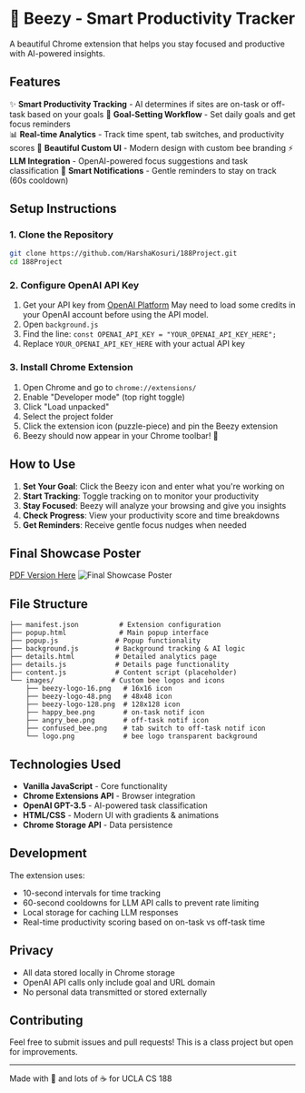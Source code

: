 # 🐝 Beezy - Smart Productivity Tracker

A beautiful Chrome extension that helps you stay focused and productive with AI-powered insights.

## Features

✨ **Smart Productivity Tracking** - AI determines if sites are on-task or off-task based on your goals
🎯 **Goal-Setting Workflow** - Set daily goals and get focus reminders  
📊 **Real-time Analytics** - Track time spent, tab switches, and productivity scores
🐝 **Beautiful Custom UI** - Modern design with custom bee branding
⚡ **LLM Integration** - OpenAI-powered focus suggestions and task classification
🔔 **Smart Notifications** - Gentle reminders to stay on track (60s cooldown)

## Setup Instructions

### 1. Clone the Repository
```bash
git clone https://github.com/HarshaKosuri/188Project.git
cd 188Project
```

### 2. Configure OpenAI API Key
1. Get your API key from [OpenAI Platform](https://platform.openai.com/api-keys) May need to load some credits in your OpenAI account before using the API model.
2. Open `background.js`
3. Find the line: `const OPENAI_API_KEY = "YOUR_OPENAI_API_KEY_HERE";`
4. Replace `YOUR_OPENAI_API_KEY_HERE` with your actual API key

### 3. Install Chrome Extension
1. Open Chrome and go to `chrome://extensions/`
2. Enable "Developer mode" (top right toggle)
3. Click "Load unpacked"
4. Select the project folder
5. Click the extension icon (puzzle-piece) and pin the Beezy extension
6. Beezy should now appear in your Chrome toolbar! 🐝

## How to Use

1. **Set Your Goal**: Click the Beezy icon and enter what you're working on
2. **Start Tracking**: Toggle tracking on to monitor your productivity
3. **Stay Focused**: Beezy will analyze your browsing and give you insights
4. **Check Progress**: View your productivity score and time breakdowns
5. **Get Reminders**: Receive gentle focus nudges when needed

## Final Showcase Poster
[PDF Version Here](https://github.com/user-attachments/files/20663905/Final.Version.2.pdf)
![Final Showcase Poster](https://github.com/user-attachments/assets/f2f23000-5fb6-4da2-b0bd-b4ea839d0a87)

## File Structure

```
├── manifest.json          # Extension configuration
├── popup.html             # Main popup interface
├── popup.js              # Popup functionality
├── background.js         # Background tracking & AI logic
├── details.html          # Detailed analytics page
├── details.js            # Details page functionality  
├── content.js            # Content script (placeholder)
└── images/              # Custom bee logos and icons
    ├── beezy-logo-16.png   # 16x16 icon
    ├── beezy-logo-48.png   # 48x48 icon
    ├── beezy-logo-128.png  # 128x128 icon
    ├── happy_bee.png       # on-task notif icon
    ├── angry_bee.png       # off-task notif icon
    ├── confused_bee.png    # tab switch to off-task notif icon
    └── logo.png            # bee logo transparent background
```

## Technologies Used

- **Vanilla JavaScript** - Core functionality
- **Chrome Extensions API** - Browser integration
- **OpenAI GPT-3.5** - AI-powered task classification
- **HTML/CSS** - Modern UI with gradients & animations
- **Chrome Storage API** - Data persistence

## Development

The extension uses:
- 10-second intervals for time tracking
- 60-second cooldowns for LLM API calls to prevent rate limiting
- Local storage for caching LLM responses
- Real-time productivity scoring based on on-task vs off-task time

## Privacy

- All data stored locally in Chrome storage
- OpenAI API calls only include goal and URL domain
- No personal data transmitted or stored externally

## Contributing

Feel free to submit issues and pull requests! This is a class project but open for improvements.

---

Made with 🐝 and lots of ☕ for UCLA CS 188
